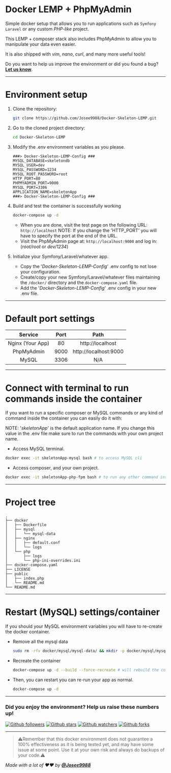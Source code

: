 # **Docker LEMP + PhpMyAdmin**

Simple docker setup that allows you to run applications such as `Symfony` `Laravel` or any custom *PHP-like* project.

This LEMP + composer stack also includes PhpMyAdmin to allow you to manipulate your data even easier.

It is also shipped with _vim_, _nano_, _curl_, and many more useful tools!

Do you want to help us improve the environment or did you found a bug?
**[Let us know](https://github.com/Josee9988/Docker-Skeleton-LEMP/issues)**.

---

# **Environment setup**

1. Clone the repository:

    ```bash
    git clone https://github.com/Josee9988/Docker-Skeleton-LEMP.git
    ```
    
2. Go to the cloned project directory:

    ```bash
    cd Docker-Skeleton-LEMP
    ```

3. Modify the .env environment variables as you please.

    ```dotenv
    ###> Docker-Skeleton-LEMP-Config ###
    MYSQL_DATABASE=skeletondb
    MYSQL_USER=dev
    MYSQL_PASSWORD=1234
    MYSQL_ROOT_PASSWORD=root
    HTTP_PORT=80
    PHPMYADMIN_PORT=9000
    MYSQL_PORT=3306
    APPLICATION_NAME=skeletonApp
    ###> Docker-Skeleton-LEMP-Config ###
    ```

4. Build and test the container is successfully working

    ```bash
    docker-compose up -d
    ```
   
   - When you are done, visit the test page on the following URL: `http://localhost`
    NOTE: If you change the 'HTTP_PORT' you will have to specify the port at the end of the URL.
   - Visit the PhpMyAdmin page at: `http://localhost:9000` and log in: (_root/root_ or _dev/1234_)
   
5. Initialize your Symfony/Laravel/whatever app.

     - Copy the '_Docker-Skeleton-LEMP-Config_' .env config to not lose your configuration.
     - Create/copy your new Symfony/Laravel/whatever files maintaining the `/docker/` directory and the `docker-compose.yaml` file.
     - Add the '_Docker-Skeleton-LEMP-Config_' .env config in your new .env file.
     
---

# **Default** port settings

|    **Service**   	| **Port** 	|        **Path**       	|
|:----------------:	|:--------:	|:---------------------:	|
| Nginx (Your App) 	|    80    	|    http://localhost   	|
|    PhpMyAdmin    	|   9000   	| http://localhost:9000 	|
|       MySQL      	|   3306   	|          N/A          	|

---

# Connect with terminal to run commands inside the container

If you want to run a specific composer or MySQL commands or any kind of command inside the container you can easily do it with:

NOTE: '_skeletonApp_' is the default application name. If you change this value in the .env file make sure to run the commands with your own project name. 

- Access MySQL terminal.

```bash
docker exec -it skeletonApp-mysql bash # to access MySQL cli
```

- Access composer, and your own project.

```bash
docker exec -it skeletonApp-php-fpm bash # to run any other command inside the container
```

---

# Project tree

```text
.
├── docker
│   ├── Dockerfile
│   ├── mysql
│   │   └── mysql-data
│   ├── nginx
│   │   ├── default.conf
│   │   └── logs
│   └── php
│       ├── logs
│       └── php-ini-overrides.ini
├── docker-compose.yaml
├── LICENSE
├── public
│   ├── index.php
│   └── README.md
└── README.md
```

---

# Restart (MySQL) settings/container

If you should your MySQL environment variables you will have to re-create the docker container.

- Remove all the mysql data

    ```bash
    sudo rm -rfv docker/mysql/mysql-data/ && mkdir -p docker/mysql/mysql-data
    ```

- Recreate the container

    ```bash
    docker-compose up -d --build --force-recreate # will rebuild the container.
    ```
- Then, you can restart you can re-run your app as normal.

    ```bash
    docker-compose up -d
    ```

---

### Did you enjoy the environment? Help us raise these numbers up!

[![Github followers](https://img.shields.io/github/followers/Josee9988.svg?style=social)]()
[![Github stars](https://img.shields.io/github/stars/Josee9988/Docker-Skeleton-LEMP.svg?style=social)]()
[![Github watchers](https://img.shields.io/github/watchers/Josee9988/Docker-Skeleton-LEMP.svg?style=social)]()
[![Github forks](https://img.shields.io/github/forks/Josee9988/Docker-Skeleton-LEMP.svg?style=social)]()

---

> ⚠️Remember that this docker environment does not guarantee a 100% effectiveness as it is being tested yet,
> and may have some issue at some point.
> Use it at your own risk and always do backups of your code.⚠️

_Made with a lot of ❤️❤️ by **[@Josee9988](https://github.com/Josee9988)**_
